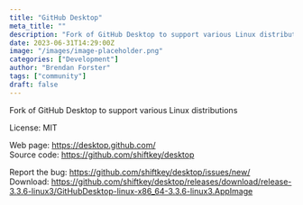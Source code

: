 ```yaml
---
title: "GitHub Desktop"
meta_title: ""
description: "Fork of GitHub Desktop to support various Linux distributions"
date: 2023-06-31T14:29:00Z
image: "/images/image-placeholder.png"
categories: ["Development"]
author: "Brendan Forster"
tags: ["community"]
draft: false
---
```


Fork of GitHub Desktop to support various Linux distributions

License: MIT

Web page: https://desktop.github.com/  
Source code: https://github.com/shiftkey/desktop

Report the bug: https://github.com/shiftkey/desktop/issues/new/   
Download: https://github.com/shiftkey/desktop/releases/download/release-3.3.6-linux3/GitHubDesktop-linux-x86_64-3.3.6-linux3.AppImage

